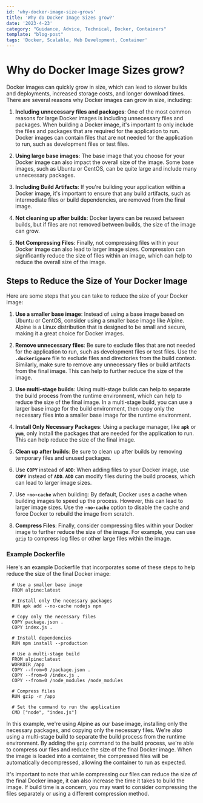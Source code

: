 ```yaml
---
id: 'why-docker-image-size-grows'
title: 'Why do Docker Image Sizes grow?'
date: '2023-4-23'
category: "Guidance, Advice, Technical, Docker, Containers"
template: "blog-post"
tags: 'Docker, Scalable, Web Development, Container'
---
```


# Why do Docker Image Sizes grow?

Docker images can quickly grow in size, which can lead to slower builds and deployments, increased storage costs, and longer download times. There are several reasons why Docker images can grow in size, including:

1. **Including unnecessary files and packages**: One of the most common reasons for large Docker images is including unnecessary files and packages. When building a Docker image, it's important to only include the files and packages that are required for the application to run. Docker images can contain files that are not needed for the application to run, such as development files or test files.

2. **Using large base images**: The base image that you choose for your Docker image can also impact the overall size of the image. Some base images, such as Ubuntu or CentOS, can be quite large and include many unnecessary packages.

3. **Including Build Artifacts**: If you're building your application within a Docker image, it's important to ensure that any build artifacts, such as intermediate files or build dependencies, are removed from the final image.

4. **Not cleaning up after builds**: Docker layers can be reused between builds, but if files are not removed between builds, the size of the image can grow.

5. **Not Compressing Files**: Finally, not compressing files within your Docker image can also lead to larger image sizes. Compression can significantly reduce the size of files within an image, which can help to reduce the overall size of the image.

## Steps to Reduce the Size of Your Docker Image

Here are some steps that you can take to reduce the size of your Docker image:

1. **Use a smaller base image**: Instead of using a base image based on Ubuntu or CentOS, consider using a smaller base image like Alpine. Alpine is a Linux distribution that is designed to be small and secure, making it a great choice for Docker images.

2. **Remove unnecessary files**: Be sure to exclude files that are not needed for the application to run, such as development files or test files. Use the **`.dockerignore`** file to exclude files and directories from the build context. Similarly, make sure to remove any unnecessary files or build artifacts from the final image. This can help to further reduce the size of the image.

3. **Use multi-stage builds**: Using multi-stage builds can help to separate the build process from the runtime environment, which can help to reduce the size of the final image. In a multi-stage build, you can use a larger base image for the build environment, then copy only the necessary files into a smaller base image for the runtime environment.

4. **Install Only Necessary Packages**: Using a package manager, like **`apk`** or **`yum`**, only install the packages that are needed for the application to run. This can help reduce the size of the final image.

5. **Clean up after builds**: Be sure to clean up after builds by removing temporary files and unused packages.

6. Use **`COPY`** instead of **`ADD`**: When adding files to your Docker image, use **`COPY`** instead of **`ADD`**. **`ADD`** can modify files during the build process, which can lead to larger image sizes.

7. Use **`-no-cache`** when building: By default, Docker uses a cache when building images to speed up the process. However, this can lead to larger image sizes. Use the **`-no-cache`** option to disable the cache and force Docker to rebuild the image from scratch.

8. **Compress Files**: Finally, consider compressing files within your Docker image to further reduce the size of the image. For example, you can use ```gzip``` to compress log files or other large files within the image.

### Example Dockerfile

Here's an example Dockerfile that incorporates some of these steps to help reduce the size of the final Docker image:

```Docker
  # Use a smaller base image
  FROM alpine:latest

  # Install only the necessary packages
  RUN apk add --no-cache nodejs npm

  # Copy only the necessary files
  COPY package.json .
  COPY index.js .

  # Install dependencies
  RUN npm install --production

  # Use a multi-stage build
  FROM alpine:latest
  WORKDIR /app
  COPY --from=0 /package.json .
  COPY --from=0 /index.js .
  COPY --from=0 /node_modules /node_modules

  # Compress files
  RUN gzip -r /app

  # Set the command to run the application
  CMD ["node", "index.js"]
```

In this example, we're using Alpine as our base image, installing only the necessary packages, and copying only the necessary files. We're also using a multi-stage build to separate the build process from the runtime environment. By adding the ```gzip``` command to the build process, we're able to compress our files and reduce the size of the final Docker image. When the image is loaded into a container, the compressed files will be automatically decompressed, allowing the container to run as expected.

It's important to note that while compressing our files can reduce the size of the final Docker image, it can also increase the time it takes to build the image. If build time is a concern, you may want to consider compressing the files separately or using a different compression method.
